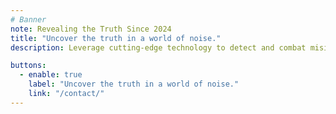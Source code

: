 ```yaml
---
# Banner
note: Revealing the Truth Since 2024
title: "Uncover the truth in a world of noise."
description: Leverage cutting-edge technology to detect and combat misinformation, delivering actionable insights to empower your decisions.

buttons:
  - enable: true
    label: "Uncover the truth in a world of noise."
    link: "/contact/"
---
```


